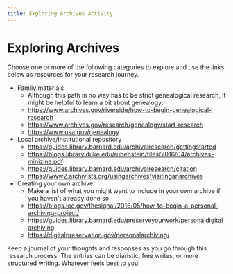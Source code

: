 ```yaml
---
title: Exploring Archives Activity
---
```

# Exploring Archives
Choose one or more of the following categories to explore and use the links below as resources for your research journey.
- Family materials
    - Although this path in no way has to be strict genealogical research, it might be helpful to learn a bit about genealogy: 
    - https://www.archives.gov/riverside/how-to-begin-genealogical-research
    - https://www.archives.gov/research/genealogy/start-research 
    - https://www.usa.gov/genealogy 
- Local archive/institutional repository
    - https://guides.library.barnard.edu/archivalresearch/gettingstarted 
    - https://blogs.library.duke.edu/rubenstein/files/2016/04/archives-minizine.pdf 
    - https://guides.library.barnard.edu/archivalresearch/citation 
    - https://www2.archivists.org/usingarchives/visitinganarchives 
- Creating your own archive
    - Make a list of what you might want to include in your own archive if you haven't already done so
    - https://blogs.loc.gov/thesignal/2016/05/how-to-begin-a-personal-archiving-project/ 
    - https://guides.library.barnard.edu/preserveyourwork/personaldigitalarchiving 
    - https://digitalpreservation.gov/personalarchiving/ 
    
Keep a journal of your thoughts and responses as you go through this research process. The entries can be diaristic, free writes, or more structured writing. Whatever feels best to you! 
